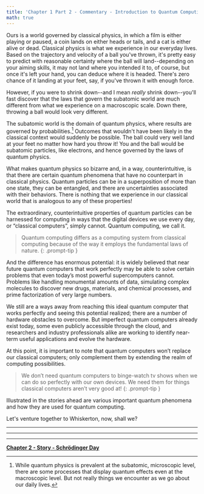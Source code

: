 ```yaml
---
title: 'Chapter 1 Part 2 - Commentary - Introduction to Quantum Computing'
math: true
---
```


Ours is a world governed by classical physics, in which a film is either playing or paused, a coin lands on either heads or tails, and a cat is either alive or dead. Classical physics is what we experience in our everyday lives. Based on the trajectory and velocity of a ball you've thrown, it's pretty easy to predict with reasonable certainty where the ball will land--depending on your aiming skills, it may not land where you intended it to, of course, but once it's left your hand, you can deduce where it is headed. There's zero chance of it landing at your feet, say, if you've thrown it with enough force.

However, if you were to shrink down--and I mean *really* shrink down--you'll fast discover that the laws that govern the subatomic world are much different from what we experience on a macroscopic scale. Down there, throwing a ball would look very different.

The subatomic world is the domain of quantum physics, where results are governed by probabilities.[^fn-nth-1] Outcomes that wouldn't have been likely in the classical context would suddenly be possible. The ball could very well land at your feet no matter how hard you throw it! You and the ball would be subatomic particles, like electrons, and hence governed by the laws of quantum physics.

[^fn-nth-1]: While quantum physics is prevalent at the subatomic, microscopic level, there are some processes that display quantum effects even at the macroscopic level. But not really things we encounter as we go about our daily lives.

What makes quantum physics so bizarre and, in a way, counterintuitive, is that there are certain quantum phenomena that have no counterpart in classical physics. Quantum particles can be in a superposition of more than one state, they can be entangled, and there are uncertainties associated with their behaviors. There is nothing that we experience in our classical world that is analogous to any of these properties!

The extraordinary, counterintuitive properties of quantum particles can be harnessed for computing in ways that the digital devices we use every day, or “classical computers”, simply cannot. Quantum computing, we call it. 

>Quantum computing differs as a computing system from classical computing because of the way it employs the fundamental laws of nature.
{: .prompt-tip }

And the difference has enormous potential: it is widely believed that near future quantum computers that work perfectly may be able to solve certain problems that even today’s most powerful supercomputers cannot. Problems like handling monumental amounts of data, simulating complex molecules to discover new drugs, materials, and chemical processes, and prime factorization of very large numbers.

We still are a ways away from reaching this ideal quantum computer that works perfectly and seeing this potential realized; there are a number of hardware obstacles to overcome. But imperfect quantum computers already exist today, some even publicly accessible through the cloud, and researchers and industry professionals alike are working to identify near-term useful applications and evolve the hardware.

At this point, it is important to note that quantum computers won’t replace our classical computers; only complement them by extending the realm of computing possibilities. 

>We don’t need quantum computers to binge-watch tv shows when we can do so perfectly with our own devices. We need them for things classical computers aren’t very good at!
{: .prompt-tip }

Illustrated in the stories ahead are various important quantum phenomena and how they are used for quantum computing.

Let's venture together to Whiskerton, now, shall we?

_____________________________


_____________________________


_____________________________



**[Chapter 2 - Story - Schrödinger Day](https://quantum-kittens.github.io/posts/CHAPTER-2-Story-Schr%C3%B6dinger-Day/)**

